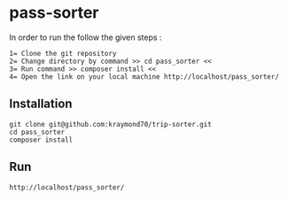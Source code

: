 # pass-sorter

In order to run the follow the given steps :

```
1= Clone the git repository
2= Change directory by command >> cd pass_sorter <<
3= Run command >> composer install <<
4= Open the link on your local machine http://localhost/pass_sorter/
```

## Installation

```
git clone git@github.com:kraymond70/trip-sorter.git
cd pass_sorter
composer install
```

## Run

```
http://localhost/pass_sorter/
```
